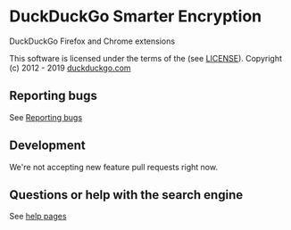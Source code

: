 # DuckDuckGo Smarter Encryption 

DuckDuckGo Firefox and Chrome extensions

This software is licensed under the terms of the <TBA> (see [LICENSE](LICENSE)). Copyright (c) 2012 - 2019 [duckduckgo.com](https://duckduckgo.com)

## Reporting bugs

See [Reporting bugs](CONTRIBUTING.md#reporting-bugs)

## Development

We're not accepting new feature pull requests right now.

## Questions or help with the search engine
See [help pages](https://duck.co/help)
